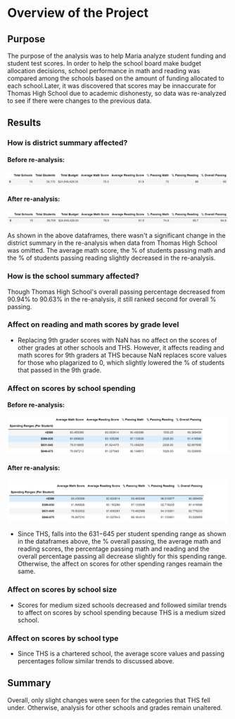 # Overview of the Project

## Purpose

The purpose of the analysis was to help Maria analyze student funding and student test scores. In order to help the school board make budget allocation decisions, school performance in math and reading was compared among the schools based on the amount of funding allocated to each school.Later, it was discovered that scores may be innaccurate for Thomas High School due to academic dishonesty, so data was re-analyzed to see if there were changes to the previous data.

## Results

### How is district summary affected?

#### Before re-analysis:
![Original](https://github.com/kamna-gandhi/School_District_Analysis/blob/main/Resources/Original_SchoolDistrictSummary.png)

#### After re-analysis:
![Reanalysis](https://github.com/kamna-gandhi/School_District_Analysis/blob/main/Resources/Reanalysis_SchoolDistrictSummary.png
)

As shown in the above dataframes, there wasn't a significant change in the district summary in the re-analysis when data from Thomas High School was omitted. The average math score, the % of students passing math and the % of students passing reading slightly decreased in the re-analysis. 

### How is the school summary affected?

Though Thomas High School's overall passing percentage decreased from 90.94% to 90.63% in the re-analysis, it still ranked second for overall % passing.

### Affect on reading and math scores by grade level
* Replacing 9th grader scores with NaN has no affect on the scores of other grades at other schools and THS. However, it affects reading and math scores for 9th graders at THS because NaN replaces score values for those who plagarized to 0, which slightly lowered the % of students that passed in the 9th grade.

### Affect on scores by school spending

#### Before re-analysis:
![OG](https://github.com/kamna-gandhi/School_District_Analysis/blob/main/Resources/OG_SpendingRanges.png)


#### After re-analysis:
![reanalysis](https://github.com/kamna-gandhi/School_District_Analysis/blob/main/Resources/Reanalysis_SpendingRanges.png)

* Since THS, falls into the $631-$645 per student spending range as shown in the dataframes above, the % overall passing, the average math and reading scores, the percentage passing math and reading and the overall percentage passing all decrease slightly for this spending range. Otherwise, the affect on scores for other spending ranges reamain the same. 

### Affect on scores by school size
* Scores for medium sized schools decreased and followed similar trends to affect on scores by school spending because THS is a medium sized school.

### Affect on scores by school type
* Since THS is a chartered school, the average score values and passing percentages follow similar trends to discussed above. 

## Summary

Overall, only slight changes were seen for the categories that THS fell under. Otherwise, analysis for other schools and grades remain unaltered. 
